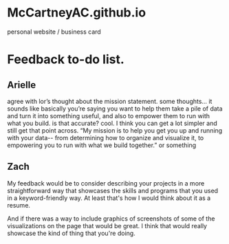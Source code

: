 # McCartneyAC.github.io
personal website / business card 


# Feedback to-do list. 

## Arielle
agree with lor’s thought about the mission statement. some thoughts… 
it sounds like basically you’re saying you want to help them take a pile of data and turn it into something useful, and also to empower them to run with what you build. is that accurate?
cool. I think you can get a lot simpler and still get that point across. “My mission is to help you get you up and running with your data-- from determining how to organize and visualize it, to empowering you to run with what we build together.” or something

## Zach 
My feedback would be to consider describing your projects in a more straightforward way that showcases the skills and programs that you used in a keyword-friendly way. At least that's how I would think about it as a resume. 

And if there was a way to include graphics of screenshots of some of the visualizations on the page that would be great. I think that would really showcase the kind of thing that you're doing.

